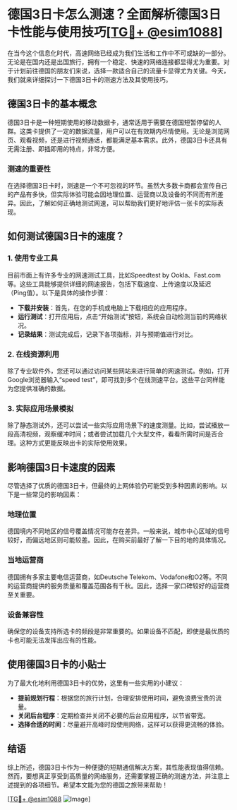 # 德国3日卡怎么测速？全面解析德国3日卡性能与使用技巧[[TG💪+ @esim1088](https://t.me/s/esim1088)]

在当今这个信息化时代，高速网络已经成为我们生活和工作中不可或缺的一部分。无论是在国内还是出国旅行，拥有一个稳定、快速的网络连接都显得尤为重要。对于计划前往德国的朋友们来说，选择一款适合自己的流量卡显得尤为关键。今天，我们就来详细探讨一下德国3日卡的测速方法及其使用技巧。

## 德国3日卡的基本概念

德国3日卡是一种短期使用的移动数据卡，通常适用于需要在德国短暂停留的人群。这类卡提供了一定的数据流量，用户可以在有效期内尽情使用。无论是浏览网页、观看视频，还是进行视频通话，都能满足基本需求。此外，德国3日卡还具有无需注册、即插即用的特点，非常方便。

### 测速的重要性

在选择德国3日卡时，测速是一个不可忽视的环节。虽然大多数卡商都会宣传自己的产品有多快，但实际体验可能会因地理位置、运营商以及设备的不同而有所差异。因此，了解如何正确地测试网速，可以帮助我们更好地评估一张卡的实际表现。

## 如何测试德国3日卡的速度？

### 1. 使用专业工具

目前市面上有许多专业的网速测试工具，比如Speedtest by Ookla、Fast.com等。这些工具能够提供详细的网速报告，包括下载速度、上传速度以及延迟（Ping值）。以下是具体的操作步骤：

- **下载并安装**：首先，在您的手机或电脑上下载相应的应用程序。
- **运行测试**：打开应用后，点击“开始测试”按钮，系统会自动检测当前的网络状况。
- **记录结果**：测试完成后，记录下各项指标，并与预期值进行对比。

### 2. 在线资源利用

除了专业软件外，您还可以通过访问某些网站来进行简单的网速测试。例如，打开Google浏览器输入“speed test”，即可找到多个在线测速平台。这些平台同样能为您提供准确的数据。

### 3. 实际应用场景模拟

除了静态测试外，还可以尝试一些实际应用场景下的速度测量。比如，尝试播放一段高清视频，观察缓冲时间；或者尝试加载几个大型文件，看看所需时间是否合理。这种方式更能反映出卡的实际使用效果。

## 影响德国3日卡速度的因素

尽管选择了优质的德国3日卡，但最终的上网体验仍可能受到多种因素的影响。以下是一些常见的影响因素：

### 地理位置

德国境内不同地区的信号覆盖情况可能存在差异。一般来说，城市中心区域的信号较好，而偏远地区则可能较差。因此，在购买前最好了解一下目的地的具体情况。

### 当地运营商

德国拥有多家主要电信运营商，如Deutsche Telekom、Vodafone和O2等。不同的运营商提供的服务质量和覆盖范围各有千秋。因此，选择一家口碑较好的运营商至关重要。

### 设备兼容性

确保您的设备支持所选卡的频段是非常重要的。如果设备不匹配，即使是最优质的卡也可能无法发挥出应有的性能。

## 使用德国3日卡的小贴士

为了最大化地利用德国3日卡的优势，这里有一些实用的小建议：

- **提前规划行程**：根据您的旅行计划，合理安排使用时间，避免浪费宝贵的流量。
- **关闭后台程序**：定期检查并关闭不必要的后台应用程序，以节省带宽。
- **选择合适的时间**：尽量避开高峰时段使用网络，这样可以获得更流畅的体验。

## 结语

综上所述，德国3日卡作为一种便捷的短期通信解决方案，其性能表现值得信赖。然而，要想真正享受到高质量的网络服务，还需要掌握正确的测速方法，并注意上述提到的各项细节。希望本文能为您的德国之旅带来帮助！

[[TG💪+ @esim1088](https://t.me/s/esim1088) ![Image](https://i.postimg.cc/4NQfJmqS/Snipaste-2025-05-13-00-14-12.png)]